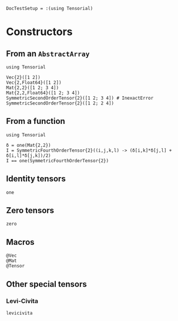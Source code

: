 ```@meta
DocTestSetup = :(using Tensorial)
```

# Constructors

## From an `AbstractArray`

```@setup construct-from-abstractarray
using Tensorial
```

```@repl construct-from-abstractarray
Vec{2}([1 2])
Vec{2,Float64}([1 2])
Mat{2,2}([1 2; 3 4])
Mat{2,2,Float64}([1 2; 3 4])
SymmetricSecondOrderTensor{2}([1 2; 3 4]) # InexactError
SymmetricSecondOrderTensor{2}([1 2; 2 4])
```

## From a function

```@setup construct-from-function
using Tensorial
```

```@repl construct-from-function
δ = one(Mat{2,2})
I = SymmetricFourthOrderTensor{2}((i,j,k,l) -> (δ[i,k]*δ[j,l] + δ[i,l]*δ[j,k])/2)
I == one(SymmetricFourthOrderTensor{2})
```

## Identity tensors

```@docs
one
```

## Zero tensors

```@docs
zero
```

## Macros

```@docs
@Vec
@Mat
@Tensor
```

## Other special tensors

### Levi-Civita

```@docs
levicivita
```
